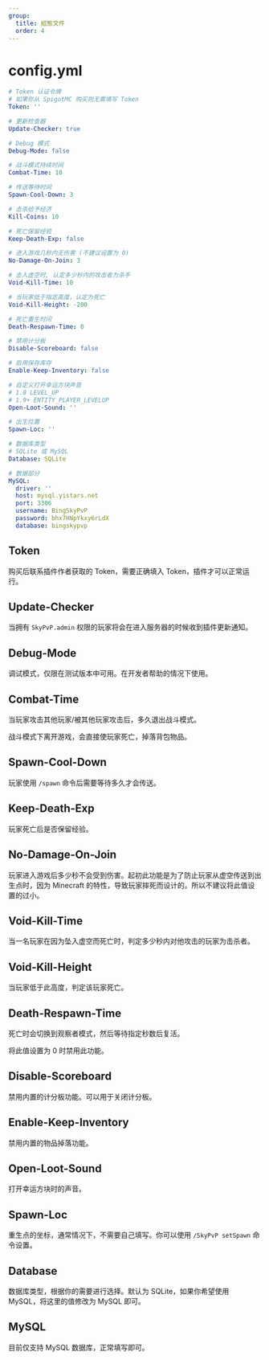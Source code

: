 ```yaml
---
group:
  title: 組態文件
  order: 4
---
```


# config.yml

```yaml
# Token 认证令牌
# 如果你从 SpigotMC 购买则无需填写 Token
Token: ''

# 更新检查器
Update-Checker: true

# Debug 模式
Debug-Mode: false

# 战斗模式持续时间
Combat-Time: 10

# 传送等待时间
Spawn-Cool-Down: 3

# 击杀给予经济
Kill-Coins: 10

# 死亡保留经验
Keep-Death-Exp: false

# 进入游戏几秒内无伤害 (不建议设置为 0)
No-Damage-On-Join: 3

# 击入虚空时, 认定多少秒内的攻击者为杀手
Void-Kill-Time: 10

# 当玩家低于指定高度，认定为死亡
Void-Kill-Height: -200

# 死亡重生时间
Death-Respawn-Time: 0

# 禁用计分板
Disable-Scoreboard: false

# 启用保存库存
Enable-Keep-Inventory: false

# 自定义打开幸运方块声音
# 1.8 LEVEL_UP
# 1.9+ ENTITY_PLAYER_LEVELUP
Open-Loot-Sound: ''

# 出生位置
Spawn-Loc: ''

# 数据库类型
# SQLite 或 MySQL
Database: SQLite

# 数据部分
MySQL:
  driver: ''
  host: mysql.yistars.net
  port: 3306
  username: BingSkyPvP
  password: bhx7HNpYkxy6rLdX
  database: bingskypvp
```

## Token

购买后联系插件作者获取的 Token，需要正确填入 Token，插件才可以正常运行。

## Update-Checker

当拥有 `SkyPvP.admin` 权限的玩家将会在进入服务器的时候收到插件更新通知。

## Debug-Mode

调试模式，仅限在测试版本中可用。在开发者帮助的情况下使用。

## Combat-Time

当玩家攻击其他玩家/被其他玩家攻击后，多久退出战斗模式。

战斗模式下离开游戏，会直接使玩家死亡，掉落背包物品。

## Spawn-Cool-Down

玩家使用 `/spawn` 命令后需要等待多久才会传送。

## Keep-Death-Exp

玩家死亡后是否保留经验。

## No-Damage-On-Join

玩家进入游戏后多少秒不会受到伤害。起初此功能是为了防止玩家从虚空传送到出生点时，因为 Minecraft 的特性，导致玩家摔死而设计的。所以不建议将此值设置的过小。

## Void-Kill-Time

当一名玩家在因为坠入虚空而死亡时，判定多少秒内对他攻击的玩家为击杀者。

## Void-Kill-Height

当玩家低于此高度，判定该玩家死亡。

## Death-Respawn-Time

死亡时会切换到观察者模式，然后等待指定秒数后复活。

将此值设置为 0 时禁用此功能。

## Disable-Scoreboard

禁用内置的计分板功能。可以用于关闭计分板。

## Enable-Keep-Inventory

禁用内置的物品掉落功能。

## Open-Loot-Sound

打开幸运方块时的声音。

## Spawn-Loc

重生点的坐标，通常情况下，不需要自己填写。你可以使用 `/SkyPvP setSpawn` 命令设置。

## Database

数据库类型，根据你的需要进行选择。默认为 SQLite，如果你希望使用 MySQL，将这里的值修改为 MySQL 即可。

## MySQL

目前仅支持 MySQL 数据库，正常填写即可。
